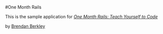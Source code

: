 #One Month Rails

This is the sample application for 
[*One Month Rails: Teach Yourself to Code*](http://onemonthrails.com)

by [Brendan Berkley](http://github.com/BrendanBerkley)